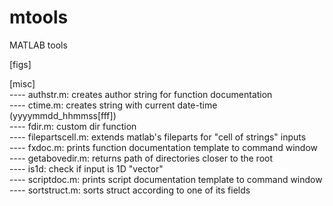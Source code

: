 # mtools
MATLAB tools

[figs] <br />

[misc] <br />
---- authstr.m: creates author string for function documentation <br />
---- ctime.m: creates string with current date-time (yyyymmdd_hhmmss[fff]) <br />
---- fdir.m: custom dir function <br />
---- filepartscell.m: extends matlab's fileparts for "cell of strings" inputs <br />
---- fxdoc.m: prints function documentation template to command window <br />
---- getabovedir.m: returns path of directories closer to the root <br />
---- is1d: check if input is 1D "vector" <br />
---- scriptdoc.m: prints script documentation template to command window <br />
---- sortstruct.m: sorts struct according to one of its fields <br />

